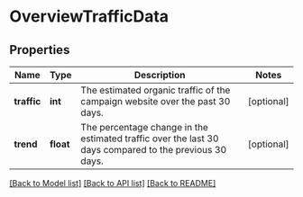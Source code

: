 # OverviewTrafficData

## Properties
Name | Type | Description | Notes
------------ | ------------- | ------------- | -------------
**traffic** | **int** | The estimated organic traffic of the campaign website over the past 30 days. | [optional] 
**trend** | **float** | The percentage change in the estimated traffic over the last 30 days compared to the previous 30 days. | [optional] 

[[Back to Model list]](../README.md#documentation-for-models) [[Back to API list]](../README.md#documentation-for-api-endpoints) [[Back to README]](../README.md)


